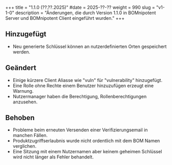 +++
title = "1.1.0 (??.??.2025)"
#date = 2025-??-??
weight = 990
slug = "v1-1-0"
description = "Änderungen, die durch Version 1.1.0 in BOMnipotent Server und BOMnipotent Client eingeführt wurden."
+++

## Hinzugefügt
- Neu generierte Schlüssel können an nutzerdefinierten Orten gespeichert werden.

## Geändert
- Einige kürzere Client Aliasse wie "vuln" für "vulnerability" hinzugefügt.
- Eine Rolle ohne Rechte einem Benutzer hinzuzufügen erzeugt eine Warnung.
- Nutzermanager haben die Berechtigung, Rollenberechtigungen anzusehen.

## Behoben
- Probleme beim erneuten Versenden einer Verifizierungsemail in manchen Fällen.
- Produktzugriffserlaubnis wurde nicht ordentlich mit dem BOM Namen verglichen.
- Eine Sitzung mit einem Nutzernamen aber keinem geheimen Schlüssel wird nicht länger als Fehler behandelt.
